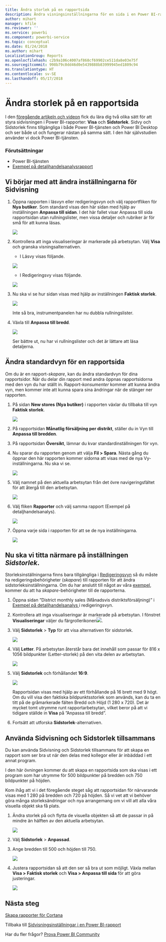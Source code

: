 ```yaml
---
title: Ändra storlek på en rapportsida
description: Ändra visningsinställningarna för en sida i en Power BI-rapport
author: mihart
manager: kfile
ms.reviewer: ''
ms.service: powerbi
ms.component: powerbi-service
ms.topic: conceptual
ms.date: 01/24/2018
ms.author: mihart
LocalizationGroup: Reports
ms.openlocfilehash: c2b9a106c4007af868cf69902ce511da8e03e75f
ms.sourcegitcommit: 998b79c0dd46d0e5439888b83999945ed1809c94
ms.translationtype: HT
ms.contentlocale: sv-SE
ms.lasthandoff: 05/17/2018
---
```

# <a name="change-the-size-of-a-report-page"></a>Ändra storlek på en rapportsida
I den [föregående artikeln och videon](power-bi-report-display-settings.md) fick du lära dig två olika sätt för att styra sidvisningen i Power BI-rapporter: **Visa** och **Sidstorlek**. Sidvy och Sidstorlek finns tillgängliga i både Power BI-tjänsten och Power BI Desktop och ser både ut och fungerar nästan på samma sätt. I den här självstudien använder vi dock Power BI-tjänsten.

### <a name="prerequisites"></a>Förutsättningar
- Power BI-tjänsten   
- [Exempel på detaljhandelsanalysrapport](sample-retail-analysis.md)

## <a name="first-lets-change-the-page-view-setting"></a>Vi börjar med att ändra inställningarna för Sidvisning

1. Öppna rapporten i läsvyn eller redigeringsvyn och välj rapportfliken för **Nya butiker**. Som standard visas den här sidan med hjälp av inställningen **Anpassa till sidan**.  I det här fallet visar Anpassa till sida rapportsidan utan rullningslister, men vissa detaljer och rubriker är för små för att kunna läsas.

   ![](media/power-bi-change-report-display-settings/pbi_fit_to_page.png)
2. Kontrollera att inga visualiseringar är markerade på arbetsytan. Välj **Visa** och granska visningsalternativen.

    * I Läsvy visas följande.

     ![](media/power-bi-change-report-display-settings/power-bi-page-view-menu-new.png)
    * I Redigeringsvy visas följande.

    ![](media/power-bi-change-report-display-settings/power-bi-view-editing-view.png)

1. Nu ska vi se hur sidan visas med hjälp av inställningen **Faktisk storlek**.

   ![](media/power-bi-change-report-display-settings/power-bi-actal-size2.png)

   Inte så bra, instrumentpanelen har nu dubbla rullningslister.
2. Växla till **Anpassa till bredd**.

   ![](media/power-bi-change-report-display-settings/pbi_fit_to_width.png)

   Ser bättre ut, nu har vi rullningslister och det är lättare att läsa detaljerna.

## <a name="change-the-default-view-for-a-report-page"></a>Ändra standardvyn för en rapportsida
Om du är en rapport-*skapare*, kan du ändra standardvyn för dina rapportsidor. När du delar din rapport med andra öppnas rapportsidorna med den vyn du har ställt in. Rapport-*konsumenter* kommer att kunna ändra vyn, men kommer inte att kunna spara sina ändringar när de stänger ner rapporten.

1. På sidan **New stores (Nya butiker)** i rapporten växlar du tillbaka till vyn **Faktisk storlek**.

   ![](media/power-bi-change-report-display-settings/power-bi-actual-size.png)

2. På rapportsidan **Månatlig försäljning per distrikt**, ställer du in Vyn till **Anpassa till bredden**.

3. På rapportsidan **Översikt**, lämnar du kvar standardinställningen för vyn.

4. Nu sparar du rapporten genom att välja **Fil > Spara**. Nästa gång du öppnar den här rapporten kommer sidorna att visas med de nya Vy-inställningarna. Nu ska vi se.

   ![](media/power-bi-change-report-display-settings/power-bi-save.png)
3. Välj namnet på den aktuella arbetsytan från det övre navigeringsfältet för att återgå till den arbetsytan.  

   ![](media/power-bi-change-report-display-settings/power-bi-my-workspace.png)
4. Välj fliken **Rapporter** och välj samma rapport (Exempel på detaljhandelsanalys).

    ![](media/power-bi-change-report-display-settings/power-bi-new-report2.png)
5. Öppna varje sida i rapporten för att se de nya inställningarna.

   ![](media/power-bi-change-report-display-settings/power-bi-page-view.gif)

## <a name="now-lets-explore-the-page-size-setting"></a>Nu ska vi titta närmare på inställningen *Sidstorlek*.
Storleksinställningarna finns bara tillgängliga i [Redigeringsvyn](service-interact-with-a-report-in-editing-view.md) så du måste ha redigeringsbehörigheter (*skapare*) till rapporten för att ändra sidstorleksinställningarna. Om du har anslutit till något av våra [exempel](sample-datasets.md), kommer du att ha *skapare*-behörigheter till de rapporterna.

1. Öppna sidan ”District monthly sales (Månadsvis distriktsförsäljning)” i [Exempel på detaljhandelsanalys ](sample-retail-analysis.md) i redigeringsvyn.
2. Kontrollera att inga visualiseringar är markerade på arbetsytan.  I fönstret **Visualiseringar** väljer du färgrollerikonen![](media/power-bi-change-report-display-settings/power-bi-paintroller.png).
3. Välj **Sidstorlek** &gt; **Typ** för att visa alternativen för sidstorlek.

   ![](media/power-bi-change-report-display-settings/power-bi-page-size-menu-new.png)
4. Välj **Letter**.  På arbetsytan återstår bara det innehåll som passar för 816 x 1056 bildpunkter (Letter-storlek) på den vita delen av arbetsytan.

   ![](media/power-bi-change-report-display-settings/power-bi-letter-new.png)
5. Välj **Sidstorlek** och förhållandet **16:9**.

   ![](media/power-bi-change-report-display-settings/power-bi-16-to-9-new.png)

   Rapportsidan visas med hjälp av ett förhållande på 16 brett med 9 högt. Om du vill visa den faktiska bildpunktsstorlek som används, kan du ta en titt på de gråmarkerade fälten Bredd och Höjd (1 280 x 720). Det är mycket tomt utrymme runt rapportarbetsytan, vilket beror på att vi tidigare ställde in **Visa** på ”Anpassa till bredd”.
7. Fortsätt att utforska **Sidstorlek**-alternativen.

## <a name="use-page-view-and-page-size-together"></a>Använda Sidvisning och Sidstorlek tillsammans
Du kan använda Sidvisning och Sidstorlek tillsammans för att skapa en rapport som ser bra ut när den delas med kollegor eller är inbäddad i ett annat program.

I den här övningen kommer du att skapa en rapportsida som ska visas i ett program som har utrymme för 500 bildpunkter på bredden och 750 bildpunkter på höjden.

Kom ihåg att vi i det föregående steget såg att rapportsidan för närvarande visas med 1 280 på bredden och 720 på höjden. Så vi vet att vi behöver göra många storleksändringar och nya arrangemang om vi vill att alla våra visuella objekt ska få plats.

1. Ändra storlek på och flytta de visuella objekten så att de passar in på mindre än hälften av den aktuella arbetsytan.

    ![](media/power-bi-change-report-display-settings/power-bi-custom-view.gif)
2. Välj **Sidstorlek** &gt; **Anpassad**.
3. Ange bredden till 500 och höjden till 750.

    ![](media/power-bi-change-report-display-settings/power-bi-custom-new.png)
4. Justera rapportsidan så att den ser så bra ut som möjligt. Växla mellan **Visa > Faktisk storlek** och **Visa > Anpassa till sida** för att göra justeringar.

    ![](media/power-bi-change-report-display-settings/power-bi-final-new.png)

## <a name="next-steps"></a>Nästa steg
[Skapa rapporter för Cortana](service-cortana-answer-cards.md)

Tillbaka till [Sidvisningsinställningar i en Power BI-rapport](power-bi-report-display-settings.md)

Har du fler frågor? [Prova Power BI Community](http://community.powerbi.com/)

